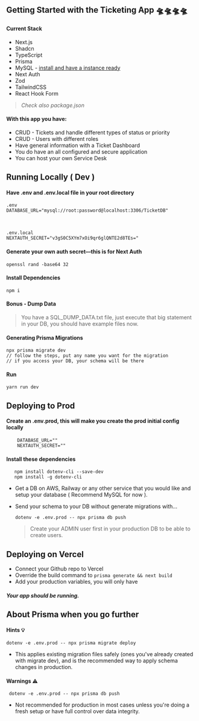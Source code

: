 ## Getting Started with the Ticketing App 🛸🛸🛸🛸

#### Current Stack

- Next.js
- Shadcn
- TypeScript
- Prisma
- MySQL - [install and have a instance ready](https://dev.mysql.com/downloads/)
- Next Auth
- Zod
- TailwindCSS
- React Hook Form

> <i>Check also package.json</i>

#### With this app you have:

- CRUD - Tickets and handle different types of status or priority
- CRUD - Users with different roles
- Have general information with a Ticket Dashboard
- You do have an all configured and secure application
- You can host your own Service Desk

## Running Locally ( Dev )

#### Have .env and .env.local file in your root directory

    .env
    DATABASE_URL="mysql://root:password@localhost:3306/TicketDB"

<br>

    .env.local
    NEXTAUTH_SECRET="v3gS0C5XYm7xOi9qr6glQNTE2d8TEs="

#### Generate your own auth secret––this is for Next Auth

    openssl rand -base64 32

#### Install Dependencies

    npm i

#### Bonus - Dump Data

> You have a SQL_DUMP_DATA.txt file, just execute that big statement in your DB, you should have example files now.

#### Generating Prisma Migrations

    npx prisma migrate dev
    // follow the steps, put any name you want for the migration
    // if you access your DB, your schema will be there

#### Run

    yarn run dev

## Deploying to Prod

#### Create an .env.prod, this will make you create the prod initial config locally

        DATABASE_URL=""
        NEXTAUTH_SECRET=""

#### Install these dependencies

       npm install dotenv-cli --save-dev
       npm install -g dotenv-cli

- Get a DB on AWS, Railway or any other service that you would like and setup your database ( Recommend MySQL for now ).
- Send your schema to your DB without generate migrations with...

  `dotenv -e .env.prod -- npx prisma db push`

  > Create your ADMIN user first in your production DB to be able to create users.

## Deploying on Vercel

- Connect your Github repo to Vercel
- Override the build command to `prisma generate && next build`
- Add your production variables, you will only have

#### <i>Your app should be running.</i>

## About Prisma when you go further

#### Hints 💡

`dotenv -e .env.prod -- npx prisma migrate deploy`

- This applies existing migration files safely (ones you've already created with migrate dev), and is the recommended way to apply schema changes in production.

#### Warnings ⚠️

` dotenv -e .env.prod -- npx prisma db push`

- Not recommended for production in most cases unless you're doing a fresh setup or have full control over data integrity.
